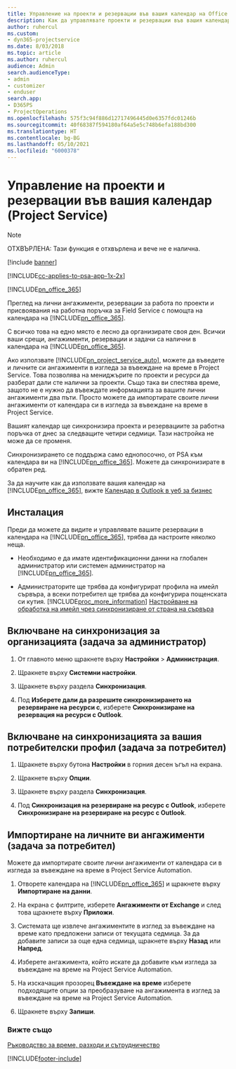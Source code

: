```yaml
---
title: Управление на проекти и резервации във вашия календар на Office 365
description: Как да управлявате проекти и резервации във вашия календар на Office 365
author: ruhercul
ms.custom:
- dyn365-projectservice
ms.date: 8/03/2018
ms.topic: article
ms.author: ruhercul
audience: Admin
search.audienceType:
- admin
- customizer
- enduser
search.app:
- D365PS
- ProjectOperations
ms.openlocfilehash: 575f3c94f886d12717496445d0e6357fdc01246b
ms.sourcegitcommit: 40f68387f594180af64a5e5c748b6efa188bd300
ms.translationtype: HT
ms.contentlocale: bg-BG
ms.lasthandoff: 05/10/2021
ms.locfileid: "6000378"
---
```

# <a name="manage-projects-and-bookings-in-your-calendar-project-service"></a>Управление на проекти и резервации във вашия календар (Project Service)

> [!Note]
> ОТХВЪРЛЕНА: Тази функция е отхвърлена и вече не е налична.

[!include [banner](../includes/psa-now-project-operations.md)]

[!INCLUDE[cc-applies-to-psa-app-1x-2x](../includes/cc-applies-to-psa-app-1x-2x.md)]

[!INCLUDE[pn_office_365](../includes/pn-office-365.md)] 

Преглед на лични ангажименти, резервации за работа по проекти и присвоявания на работна поръчка за Field Service с помощта на календара на [!INCLUDE[pn_office_365](../includes/pn-office-365.md)].  
  
 С всичко това на едно място е лесно да организирате своя ден. Всички ваши срещи, ангажименти, резервации и задачи са налични в календара на [!INCLUDE[pn_office_365](../includes/pn-office-365.md)].  
  
 Ако използвате [!INCLUDE[pn_project_service_auto](../includes/pn-project-service-auto.md)], можете да въведете и личните си ангажименти в изгледа за въвеждане на време в Project Service. Това позволява на мениджърите по проекти и ресурси да разберат дали сте налични за проекти. Също така ви спестява време, защото не е нужно да въвеждате информацията за вашите лични ангажименти два пъти. Просто можете да импортирате своите лични ангажименти от календара си в изгледа за въвеждане на време в Project Service.  
  
 Вашият календар ще синхронизира проекта и резервациите за работна поръчка от днес за следващите четири седмици. Тази настройка не може да се променя.  
  
 Синхронизирането се поддържа само еднопосочно, от PSA към календара ви на [!INCLUDE[pn_office_365](../includes/pn-office-365.md)]. Можете да синхронизирате в обратен ред. 
  
 За да научите как да използвате вашия календар на [!INCLUDE[pn_office_365](../includes/pn-office-365.md)], вижте [Календар в Outlook в уеб за бизнес](https://support.office.com/article/Calendar-in-Outlook-on-the-web-for-business-5219c457-d1fe-4c2f-9032-1a816b88e936)  
  
## <a name="setup"></a>Инсталация  
 Преди да можете да видите и управлявате вашите резервации в календара на [!INCLUDE[pn_office_365](../includes/pn-office-365.md)], трябва да настроите няколко неща.  
  
- Необходимо е да имате идентификационни данни на глобален администратор или системен администратор на [!INCLUDE[pn_office_365](../includes/pn-office-365.md)].  
  
- Администраторите ще трябва да конфигурират профила на имейл сървъра, а всеки потребител ще трябва да конфигурира пощенската си кутия. [!INCLUDE[proc_more_information](../includes/proc-more-information.md)] [Настройване на обработка на имейл чрез синхронизиране от страна на сървъра](/dynamics365/customerengagement/on-premises/admin/set-up-server-side-synchronization-of-email-appointments-contacts-and-tasks)  
  
## <a name="turn-on-synchronization-for-your-organization-admin-task"></a>Включване на синхронизация за организацията (задача за администратор)  
  
1.  От главното меню щракнете върху **Настройки** > **Администрация**.  
  
2.  Щракнете върху **Системни настройки**.  
  
3.  Щракнете върху раздела **Синхронизация**.  
  
4.  Под **Изберете дали да разрешите синхронизирането на резервиране на ресурси с**, изберете **Синхронизиране на резервация на ресурси с Outlook**.  
  
## <a name="turn-on-synchronization-for-your-user-profile-user-task"></a>Включване на синхронизацията за вашия потребителски профил (задача за потребител)  
  
1.  Щракнете върху бутона **Настройки** в горния десен ъгъл на екрана.  
  
2.  Щракнете върху **Опции**.  
  
3.  Щракнете върху раздела **Синхронизация**.  
  
4.  Под **Синхронизация на резервиране на ресурс с Outlook**, изберете **Синхронизиране на резервиране на ресурс с Outlook**.  
  
## <a name="import-your-personal-appointments-user-task"></a>Импортиране на личните ви ангажименти (задача за потребител)  
 Можете да импортирате своите лични ангажименти от календара си в изгледа за въвеждане на време в Project Service Automation.  
  
1. Отворете календара на [!INCLUDE[pn_office_365](../includes/pn-office-365.md)] и щракнете върху **Импортиране на данни**.  
  
2. На екрана с филтрите, изберете **Ангажименти от Exchange** и след това щракнете върху **Приложи**.  
  
3. Системата ще извлече ангажиментите в изглед за въвеждане на време като предложени записи от текущата седмица. За да добавите записи за още една седмица, щракнете върху **Назад** или **Напред**.  
  
4. Изберете ангажимента, който искате да добавите към изгледа за въвеждане на време на Project Service Automation.  
  
5. На изскачащия прозорец **Въвеждане на време** изберете подходящите опции за преобразуване на ангажимента в изглед за въвеждане на време на Project Service Automation.  
  
6. Щракнете върху **Запиши**.  
  
### <a name="see-also"></a>Вижте също  
 [Ръководство за време, разходи и сътрудничество](../psa/time-expense-collaboration-guide.md)


[!INCLUDE[footer-include](../includes/footer-banner.md)]